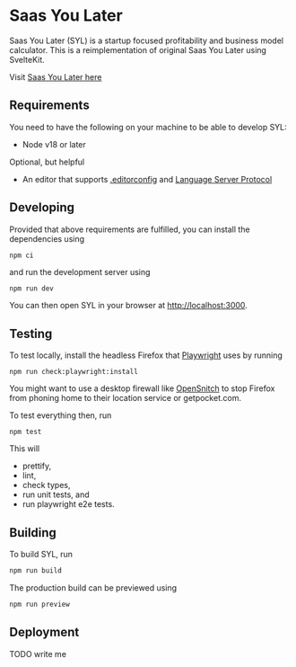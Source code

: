# Saas You Later

Saas You Later (SYL) is a startup focused profitability and business model
calculator. This is a reimplementation of original Saas You Later using
SvelteKit.

Visit [Saas You Later here](https://www.saasyoulater.com)

## Requirements

You need to have the following on your machine to be able to develop SYL:

- Node v18 or later

Optional, but helpful

- An editor that supports [.editorconfig](https://editorconfig.org/) and
  [Language Server
  Protocol](https://en.wikipedia.org/wiki/Language_Server_Protocol)

## Developing

Provided that above requirements are fulfilled, you can install the
dependencies using

```bash
npm ci
```

and run the development server using

```
npm run dev
```

You can then open SYL in your browser at
[http://localhost:3000](http://localhost:3000).

## Testing

To test locally, install the headless Firefox that
[Playwright](https://playwright.dev/) uses by running

```
npm run check:playwright:install
```

You might want to use a desktop firewall like
[OpenSnitch](https://github.com/evilsocket/opensnitch) to stop Firefox from
phoning home to their location service or getpocket.com.

To test everything then, run

```
npm test
```

This will

- prettify,
- lint,
- check types,
- run unit tests, and
- run playwright e2e tests.

## Building

To build SYL, run

```bash
npm run build
```

The production build can be previewed using

```bash
npm run preview
```

## Deployment

TODO write me
